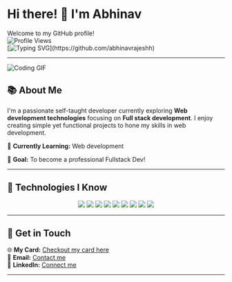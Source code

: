 # Hi there! 👋 I'm Abhinav  

Welcome to my GitHub profile!  
![Profile Views](https://komarev.com/ghpvc/?username=abhinavrajeshh&color=blue)  
[![Typing SVG](https://readme-typing-svg.herokuapp.com?font=Fira+Code&size=18&color=blue&width=500&lines=Hi+there!+👋+I'm+Abhinav.;A+self-taught+developer+exploring+web+development.;Welcome+to+my+GitHub!)](https://github.com/abhinavrajeshh)

---
![Coding GIF](https://media.giphy.com/media/qgQUggAC3Pfv687qPC/giphy.gif)

## 📚 About Me  

I'm a passionate self-taught developer currently exploring **Web development technologies** focusing on **Full stack development**. I enjoy creating simple yet functional projects to hone my skills in web development.  

🌱 **Currently Learning:** Web development

🚀 **Goal:** To become a professional Fullstack Dev! 

---

## 🔧 Technologies I Know  

<p align="center">
  <img src="https://img.shields.io/badge/-HTML5-E34F26?logo=html5&logoColor=white&style=flat-square" />
  <img src="https://img.shields.io/badge/-CSS3-1572B6?logo=css3&logoColor=white&style=flat-square" />
  <img src="https://img.shields.io/badge/-Bootstrap-7952B3?logo=bootstrap&logoColor=white&style=flat-square" />
  <img src="https://img.shields.io/badge/-TailwindCSS-38B2AC?logo=tailwind-css&logoColor=white&style=flat-square" />
  <img src="https://img.shields.io/badge/-JavaScript-F7DF1E?logo=javascript&logoColor=black&style=flat-square" />
  <img src="https://img.shields.io/badge/-Node.js-339933?logo=node.js&logoColor=white&style=flat-square" />
  <img src="https://img.shields.io/badge/-Express.js-000000?logo=express&logoColor=white&style=flat-square" />
  <img src="https://img.shields.io/badge/-React-61DAFB?logo=react&logoColor=black&style=flat-square" />
  <img src="https://img.shields.io/badge/-MongoDB-47A248?logo=mongodb&logoColor=white&style=flat-square" />
</p>


---

## 🤝 Get in Touch  

🌐 **My Card:** [Checkout my card here](https://abhinavrajeshh.carrd.co/)  
📧 **Email:** [Contact me](mailto:abhinavrajeshworks@gmail.com)  
💼 **LinkedIn:** [Connect me](https://linkedin.com/in/abhinavrajeshh)  

---


